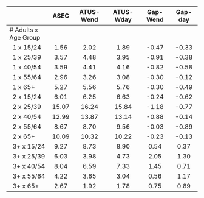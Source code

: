 
|                      |         ASEC |    ATUS-Wend |    ATUS-Wday |     Gap-Wend |      Gap-day |
| -------------------- | :----------: | :----------: | :----------: | :----------: | :----------: |
| # Adults x Age Group |              |              |              |              |              |
| &nbsp;&nbsp;1 x 15/24 |         1.56 |         2.02 |         1.89 |        -0.47 |        -0.33 |
| &nbsp;&nbsp;1 x 25/39 |         3.57 |         4.48 |         3.95 |        -0.91 |        -0.38 |
| &nbsp;&nbsp;1 x 40/54 |         3.59 |         4.41 |         4.16 |        -0.82 |        -0.58 |
| &nbsp;&nbsp;1 x 55/64 |         2.96 |         3.26 |         3.08 |        -0.30 |        -0.12 |
| &nbsp;&nbsp;1 x 65+  |         5.27 |         5.56 |         5.76 |        -0.30 |        -0.49 |
| &nbsp;&nbsp;2 x 15/24 |         6.01 |         6.25 |         6.63 |        -0.24 |        -0.62 |
| &nbsp;&nbsp;2 x 25/39 |        15.07 |        16.24 |        15.84 |        -1.18 |        -0.77 |
| &nbsp;&nbsp;2 x 40/54 |        12.99 |        13.87 |        13.14 |        -0.88 |        -0.14 |
| &nbsp;&nbsp;2 x 55/64 |         8.67 |         8.70 |         9.56 |        -0.03 |        -0.89 |
| &nbsp;&nbsp;2 x 65+  |        10.09 |        10.32 |        10.22 |        -0.23 |        -0.13 |
| &nbsp;&nbsp;3+ x 15/24 |         9.27 |         8.73 |         8.90 |         0.54 |         0.37 |
| &nbsp;&nbsp;3+ x 25/39 |         6.03 |         3.98 |         4.73 |         2.05 |         1.30 |
| &nbsp;&nbsp;3+ x 40/54 |         8.04 |         6.59 |         7.33 |         1.45 |         0.71 |
| &nbsp;&nbsp;3+ x 55/64 |         4.22 |         3.65 |         3.04 |         0.56 |         1.17 |
| &nbsp;&nbsp;3+ x 65+ |         2.67 |         1.92 |         1.78 |         0.75 |         0.89 |

